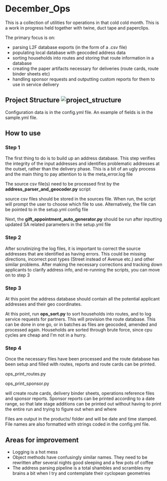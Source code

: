 # December_Ops
This is a collection of utilities for operations in that cold cold month.
This is a work in progress held together with twine, duct tape and paperclips.

The primary focus is on: 
- parsing L2F database exports (in the form of a .csv file)
- populating local database with geocoded address data
- sorting households into routes and storing that route information in a database
- creating the paper artifacts necessary for deliveries (route cards, route binder sheets etc)
- handling sponsor requests and outputting custom reports for them to use in service delivery

## Project Structure			![project_structure](C:\Users\mattc\Desktop\project_structure.png)

Configuration data is in the config.yml file.  An example of fields is in the sample.yml file.

## How to use

### Step 1

The first thing to do is to build up an address database.   This step verifies the integrity of the input addresses and identifies problematic addresses at the outset, rather than the delivery phase. This is a bit of an ugly process and the main thing to pay attention to is the meta_error.log file

The source csv file(s) need to be processed first by the **address_parser_and_geocoder.py** script

source csv files should be stored in the sources file.   When run, the script will prompt the user to choose which file to use.  Alternatively, the file can be pointed to in the setup.yml config file

Next, the **gift_appointment_auto_generator.py** should be run after inputting updated SA related parameters in the setup.yml file

### Step 2

After scrutinizing the log files, it is important to correct the source addresses that are identified as having errors.  This could be missing directions, incorrect post types (Street instead of Avenue etc.) and other similar problems.  After making the necessary corrections and tracking down applicants to clarify address info, and re-running the scripts, you can move on to step 3

### Step 3

At this point the address database should contain all the potential applicant addresses and their geo coordinates.

At this point, run **ops_sort.py** to sort households into routes, and to log service requests for partners.  This will provision the route database.  This can be done in one go, or in batches as files are geocoded, amended and processed again.   Households are sorted through brute force, since cpu cycles are cheap and I'm not in a hurry. 

### Step 4 

Once the necessary files have been processed and the route database has been setup and filled with routes, reports and route cards can be printed.

ops_print_routes.py

ops_print_sponsor.py

will create route cards, delivery binder sheets, operations reference files and sponsor reports.  Sponsor reports can be printed according to a date range, so that late stage additions can be printed out without having to print the entire run and trying to figure out when and where

Files are output in the products/ folder and will be date and time stamped.  File names are also formatted with strings coded in the config.yml file.

## Areas for improvement

- Logging is a hot mess
- Object methods have confusingly similar names.  They need to be rewritten after several nights good sleeping and a few pots of coffee
- The address parsing pipeline is a total shambles and scrambles my brains a bit when I try and contemplate their cyclopean geometries 



